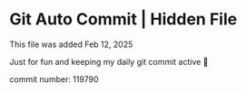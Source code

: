 # Git Auto Commit | Hidden File

This file was added Feb 12, 2025

Just for fun and keeping my daily git commit active 🤪

commit number: 119790
